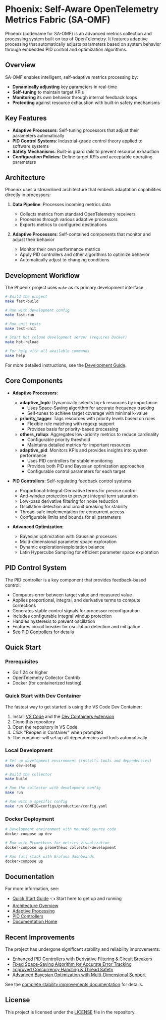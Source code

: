 # Phoenix: Self-Aware OpenTelemetry Metrics Fabric (SA-OMF)

Phoenix (codename for SA-OMF) is an advanced metrics collection and processing system built on top of OpenTelemetry. It features adaptive processing that automatically adjusts parameters based on system behavior through embedded PID control and optimization algorithms.

## Overview

SA-OMF enables intelligent, self-adaptive metrics processing by:

- **Dynamically adjusting** key parameters in real-time
- **Self-tuning** to maintain target KPIs
- **Monitoring** its own behavior through internal feedback loops
- **Protecting** against resource exhaustion with built-in safety mechanisms

## Key Features

- **Adaptive Processors**: Self-tuning processors that adjust their parameters automatically
- **PID Control Systems**: Industrial-grade control theory applied to software systems
- **Safety Mechanisms**: Built-in guard rails to prevent resource exhaustion
- **Configuration Policies**: Define target KPIs and acceptable operating parameters

## Architecture

Phoenix uses a streamlined architecture that embeds adaptation capabilities directly in processors:

1. **Data Pipeline**: Processes incoming metrics data
   - Collects metrics from standard OpenTelemetry receivers
   - Processes through various adaptive processors
   - Exports metrics to configured destinations

2. **Adaptive Processors**: Self-contained components that monitor and adjust their behavior
   - Monitor their own performance metrics
   - Apply PID controllers and other algorithms to optimize behavior
   - Automatically adjust to changing conditions

## Development Workflow

The Phoenix project uses `make` as its primary development interface:

```bash
# Build the project
make fast-build

# Run with development config
make fast-run

# Run unit tests
make test-unit

# Start hot reload development server (requires Docker)
make hot-reload

# For help with all available commands
make help
```

For more detailed instructions, see the [Development Guide](docs/development-guide.md).

## Core Components

- **Adaptive Processors**:
  - **adaptive_topk**: Dynamically selects top-k resources by importance
    - Uses Space-Saving algorithm for accurate frequency tracking
    - Self-tunes to achieve target coverage with minimal k-value
  - **priority_tagger**: Tags resources with priority levels based on rules
    - Flexible rule matching with regexp support
    - Provides basis for priority-based processing
  - **others_rollup**: Aggregates low-priority metrics to reduce cardinality
    - Configurable priority threshold
    - Maintains detailed metrics for important resources
  - **adaptive_pid**: Monitors KPIs and provides insights into system performance
    - Uses PID controllers for stable monitoring
    - Provides both PID and Bayesian optimization approaches
    - Configurable control parameters for each target

- **PID Controllers**: Self-regulating feedback control systems
  - Proportional-Integral-Derivative terms for precise control
  - Anti-windup protection to prevent integral term saturation
  - Low-pass derivative filtering for noise reduction
  - Oscillation detection and circuit breaking for stability
  - Thread-safe implementation for concurrent access
  - Configurable limits and bounds for all parameters

- **Advanced Optimization**:
  - Bayesian optimization with Gaussian processes
  - Multi-dimensional parameter space exploration
  - Dynamic exploration/exploitation balance
  - Latin Hypercube Sampling for efficient parameter space exploration

## PID Control System

The PID controller is a key component that provides feedback-based control:
- Computes error between target value and measured value
- Applies proportional, integral, and derivative terms to compute corrections
- Generates stable control signals for processor reconfiguration
- Includes configurable integral windup protection
- Handles hysteresis to prevent oscillation
- Features circuit breaker for oscillation detection and mitigation
- See [PID Controllers](docs/pid-controllers.md) for details

## Quick Start

### Prerequisites

- Go 1.24 or higher
- OpenTelemetry Collector Contrib
- Docker (for containerized testing)

### Quick Start with Dev Container

The fastest way to get started is using the VS Code Dev Container:

1. Install [VS Code](https://code.visualstudio.com/) and the [Dev Containers extension](https://marketplace.visualstudio.com/items?itemName=ms-vscode-remote.remote-containers)
2. Clone this repository
3. Open the repository in VS Code
4. Click "Reopen in Container" when prompted
5. The container will set up all dependencies and tools automatically

### Local Development

```bash
# Set up development environment (installs tools and dependencies)
make dev-setup

# Build the collector
make build

# Run the collector with development config
make run 

# Run with a specific config
make run CONFIG=configs/production/config.yaml
```

### Docker Deployment

```bash
# Development environment with mounted source code
docker-compose up dev

# Run with Prometheus for metrics visualization
docker-compose up prometheus collector-development

# Run full stack with Grafana dashboards
docker-compose up
```

## Documentation

For more information, see:
- [Quick Start Guide](docs/quick-start.md) 👈 Start here to get up and running
- [Architecture Overview](docs/architecture.md)
- [Adaptive Processing](docs/adaptive-processing.md)
- [PID Controllers](docs/pid-controllers.md)
- [Documentation Home](docs/README.md)

## Recent Improvements

The project has undergone significant stability and reliability improvements:

- [Enhanced PID Controllers with Derivative Filtering & Circuit Breakers](docs/improvements/stability-improvements.md#1-pid-controller-enhancements)
- [Fixed Space-Saving Algorithm for Accurate Error Tracking](docs/improvements/stability-improvements.md#2-space-saving-algorithm-corrections)
- [Improved Concurrency Handling & Thread Safety](docs/improvements/stability-improvements.md#3-concurrency-handling-improvements)
- [Advanced Bayesian Optimization with Multi-Dimensional Support](docs/improvements/stability-improvements.md#4-bayesian-optimization-enhancements)

See the [complete stability improvements documentation](docs/improvements/stability-improvements.md) for details.

## License

This project is licensed under the [LICENSE](LICENSE) file in the repository.